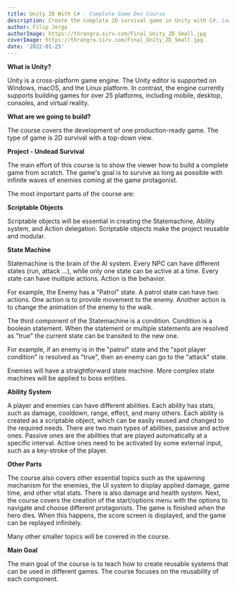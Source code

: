 ```yaml
---
title: Unity 2D With C# - Complete Game Dev Course
description: Create the complete 2D survival game in Unity with C#. Learn best practices and patterns.
author: Filip Jerga
authorImage: https://thrangra.sirv.com/Final_Unity_2D_Small.jpg
coverImage: https://thrangra.sirv.com/Final_Unity_2D_Small.jpg
date: '2022-01-25'
---
```


**What is Unity?**

Unity is a cross-platform game engine. The Unity editor is supported on Windows, macOS, and the Linux platform. In contrast, the engine currently supports building games for over 25 platforms, including mobile, desktop, consoles, and virtual reality.

**What are we going to build?**

The course covers the development of one production-ready game. The type of game is 2D survival with a top-down view.

**Project - Undead Survival**

The main effort of this course is to show the viewer how to build a complete game from scratch. The game's goal is to survive as long as possible with infinite waves of enemies coming at the game protagonist.

The most important parts of the course are:

**Scriptable Objects**

Scriptable objects will be essential in creating the Statemachine, Ability system, and Action delegation. Scriptable objects make the project reusable and modular.

**State Machine**

Statemachine is the brain of the AI system. Every NPC can have different states (run, attack ...), while only one state can be active at a time. Every state can have multiple actions. Action is the behavior.

For example, the Enemy has a "Patrol" state. A patrol state can have two actions. One action is to provide movement to the enemy. Another action is to change the animation of the enemy to the walk.

The third component of the Statemachine is a condition. Condition is a boolean statement. When the statement or multiple statements are resolved as "true" the current state can be transited to the new one.

For example, if an enemy is in the "patrol" state and the "spot player condition" is resolved as "true", then an enemy can go to the "attack" state.

Enemies will have a straightforward state machine. More complex state machines will be applied to boss entities.

**Ability System**

A player and enemies can have different abilities. Each ability has stats, such as damage, cooldown, range, effect, and many others. Each ability is created as a scriptable object, which can be easily reused and changed to the required needs. There are two main types of abilities, passive and active ones. Passive ones are the abilities that are played automatically at a specific interval. Active ones need to be activated by some external input, such as a key-stroke of the player.

**Other Parts**

The course also covers other essential topics such as the spawning mechanism for the enemies, the UI system to display applied damage, game time, and other vital stats. There is also damage and health system. Next, the course covers the creation of the start/options menu with the options to navigate and choose different protagonists. The game is finished when the hero dies. When this happens, the score screen is displayed, and the game can be replayed infinitely.

Many other smaller topics will be covered in the course.

**Main Goal**

The main goal of the course is to teach how to create reusable systems that can be used in different games. The course focuses on the reusability of each component.
